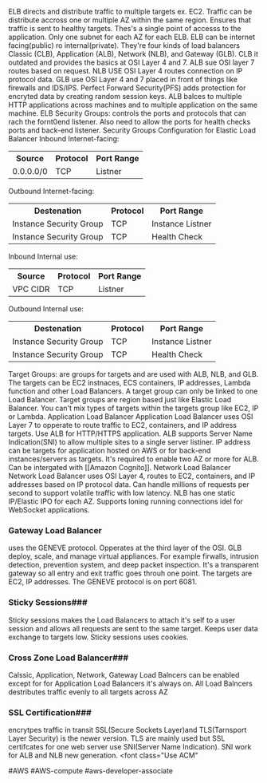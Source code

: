 ELB directs and distribute traffic to multiple targets ex. EC2. Traffic can be distribute accross one or multiple AZ within the same region. Ensures that traffic is sent to healthy targets. Thes's a single point of accesss to the application. Only one subnet for each AZ for each ELB. ELB can be internet facing(public) ro internal(private). They're four kinds of load balancers Classic (CLB), Application (ALB), Network (NLB), and Gateway (GLB). CLB it outdated and provides the basics at OSI Layer 4 and 7. ALB sue OSI layer 7 routes based on request. NLB USE OSI Layer 4 routes connection on IP protocol data. GLB use OSI Layer 4 and 7 placed in front of things like firewalls and IDS/IPS. Perfect Forward Security(PFS) adds protection for encryted data by creating random session keys. ALB balces to multiple HTTP applications across machines and to multiple application on the same machine.
<font class="h3">ELB Security Groups:</font> controls the ports and protocols that can rach the fornt0end listener. Also need to allow the ports for health checks ports and back-end listener.
<font class="h3">Security Groups Configuration for Elastic Load Balancer</font>
Inbound Internet-facing:
<table>
	<tb>
	<tr>
		<th>Source</th>
		<th>Protocol</th>
		<th>Port Range</th>
	</tr>
	<tr>
		<td>0.0.0.0/0</td>
		<td>TCP</td>
		<td>Listner</td>
	</tr>
	</tb>
</table>
Outbound Internet-facing:
<table>
	<tb>
		<tr>
			<th>Destenation</th>
			<th>Protocol</th>
			<th>Port Range</th>
		</tr>
		<tr>
			<td>Instance Security Group</td>
			<td>TCP</td>
			<td>Instance Listner</td>
		</tr>
		<tr>
			<td>Instance Security Group</td>
			<td>TCP</td>
			<td>Health Check</td>
		</tr>
	</tb>
</table>
Inbound Internal use:
<table>
	<tb>
	<tr>
		<th>Source</th>
		<th>Protocol</th>
		<th>Port Range</th>
	</tr>
	<tr>
		<td>VPC CIDR</td>
		<td>TCP</td>
		<td>Listner</td>
	</tr>
	</tb>
</table>
Outbound Internal use:
<table>
	<tb>
		<tr>
			<th>Destenation</th>
			<th>Protocol</th>
			<th>Port Range</th>
		</tr>
		<tr>
			<td>Instance Security Group</td>
			<td>TCP</td>
			<td>Instance Listner</td>
		</tr>
		<tr>
			<td>Instance Security Group</td>
			<td>TCP</td>
			<td>Health Check</td>
		</tr>
	</tb>
</table>

<font class="h3">Target Groups:</font> are groups for targets and are used with ALB, NLB, and GLB. The targets can be EC2 instnaces, ECS containers, IP addresses, Lambda function and other Load Balancers. A target group can only be linked to one Load Balancer. Target groups are region based just like Elastic Load Balancer. You can't mix types of targets within the targets group like EC2, IP or Lambda.
<font class="h3">Application Load Balancer</font> 
Application Load Balancer uses OSI Layer 7 to opperate to route traffic to EC2, containers, and IP address targets. Use ALB for HTTP/HTTPS application. ALB supports Server Name  Indication(SNI) to allow multiple sites to a single server listiner. IP address can be targets for application hosted on AWS or for back-end instances/servers as targets. It's required to enable two AZ or more for ALB. Can be intergated with [[Amazon Cognito]].
<font class="h3">Network Load Balancer</font>
Network Load Balancer uses OSI Layer 4, routes to EC2, containers, and IP addresses based on IP protocol data. Can handle millions of requests per second to support volatile traffic with low latency. NLB has one static IP/Elastic IPO for each AZ. Supports loning running connections idel for WebSocket applications.
### Gateway Load Balancer ###
uses the GENEVE protocol. Opperates at the third layer of the OSI. GLB deploy, scale, and manage virtual appliances. For example firwalls, intrusion detection, prevention system, and deep packet inspection. It's a transparent gateway so all entry and exit traffic goes throuh one point. The targets are EC2, IP addresses. The GENEVE protocol is on <font class="highlight-y">port 6081</font>.
### Sticky Sessions###
Sticky sessions makes the Load Balancers to attach it's self to a user session and allows all requests are sent to the same target. Keeps user data exchange to targets low. Sticky sessions uses cookies.
### Cross Zone Load Balancer###
Calssic, Application, Network, Gateway Load Balncers can be enabled except for for Application Load Balancers it's always on. <font class="highlight-y">All Load Balncers destributes traffic evenly to all targets across AZ</font>
### SSL Certification###
encrytpes traffic in transit SSL(Secure Sockets Layer)and TLS(Tarnsport Layer Security) is the newer version. TLS are mainly used but SSL certifcates for one web server use SNI(Server Name Indication). SNI work for ALB and NLB new generation. <font class="Use ACM"</font>




#AWS #AWS-compute #aws-developer-associate